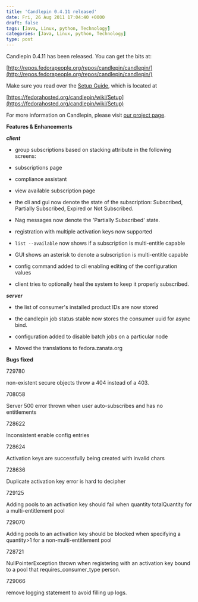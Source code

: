 ```yaml
---
title: 'Candlepin 0.4.11 released'
date: Fri, 26 Aug 2011 17:04:40 +0000
draft: false
tags: [Java, Linux, python, Technology]
categories: [Java, Linux, python, Technology]
type: post
---
```


Candlepin 0.4.11 has been released. You can get the bits at:

[http://repos.fedorapeople.org/repos/candlepin/candlepin/](http://repos.fedorapeople.org/repos/candlepin/candlepin/)

Make sure you read over the [Setup Guide](https://fedorahosted.org/candlepin/wiki/Setup), which is located at

[https://fedorahosted.org/candlepin/wiki/Setup](https://fedorahosted.org/candlepin/wiki/Setup)

For more information on Candlepin, please visit [our project page](http://candlepinproject.org/).

**Features & Enhancements**

**_client_**

*   group subscriptions based on stacking attribute in the following screens:

*   subscriptions page

*   compliance assistant

*   view available subscription page

*   the cli and gui now denote the state of the subscription: Subscribed, Partially Subscribed, Expired or Not Subscribed.

*   Nag messages now denote the 'Partially Subscribed' state.

*   registration with multiple activation keys now supported

*   `list --available` now shows if a subscription is multi-entitle capable

*   GUI shows an asterisk to denote a subscription is multi-entitle capable

*   config command added to cli enabling editing of the configuration values

*   client tries to optionally heal the system to keep it properly subscribed.

**_server_**

*   the list of consumer's installed product IDs are now stored

*   the candlepin job status stable now stores the consumer uuid for async bind.

*   configuration added to disable batch jobs on a particular node

*   Moved the translations to fedora.zanata.org

**Bugs fixed**

729780

non-existent secure objects throw a 404 instead of a 403.

708058

Server 500 error thrown when user auto-subscribes and has no entitlements

728622

Inconsistent enable config entries

728624

Activation keys are successfully being created with invalid chars

728636

Duplicate activation key error is hard to decipher

729125

Adding pools to an activation key should fail when quantity totalQuantity for a multi-entitlement pool

729070

Adding pools to an activation key should be blocked when specifying a quantity>1 for a non-multi-entitlement pool

728721

NullPointerException thrown when registering with an activation key bound to a pool that requires\_consumer\_type person.

729066

remove logging statement to avoid filling up logs.